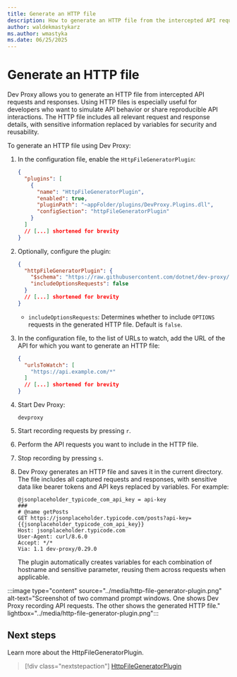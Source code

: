 ```yaml
---
title: Generate an HTTP file
description: How to generate an HTTP file from the intercepted API requests and responses
author: waldekmastykarz
ms.author: wmastyka
ms.date: 06/25/2025
---
```


# Generate an HTTP file

Dev Proxy allows you to generate an HTTP file from intercepted API requests and responses. Using HTTP files is especially useful for developers who want to simulate API behavior or share reproducible API interactions. The HTTP file includes all relevant request and response details, with sensitive information replaced by variables for security and reusability.

To generate an HTTP file using Dev Proxy:

1. In the configuration file, enable the `HttpFileGeneratorPlugin`:

   ```json
   {
     "plugins": [
       {
         "name": "HttpFileGeneratorPlugin",
         "enabled": true,
         "pluginPath": "~appFolder/plugins/DevProxy.Plugins.dll",
         "configSection": "httpFileGeneratorPlugin"
       }
     ]
     // [...] shortened for brevity
   }
   ```

1. Optionally, configure the plugin:

   ```json
   {
     "httpFileGeneratorPlugin": {
       "$schema": "https://raw.githubusercontent.com/dotnet/dev-proxy/main/schemas/v0.29.1/httpfilegeneratorplugin.schema.json",
       "includeOptionsRequests": false
     }
     // [...] shortened for brevity
   }
   ```

   - `includeOptionsRequests`: Determines whether to include `OPTIONS` requests in the generated HTTP file. Default is `false`.

1. In the configuration file, to the list of URLs to watch, add the URL of the API for which you want to generate an HTTP file:

   ```json
   {
     "urlsToWatch": [
       "https://api.example.com/*"
     ]
     // [...] shortened for brevity
   }
   ```

1. Start Dev Proxy:

   ```console
   devproxy
   ```

1. Start recording requests by pressing `r`.

1. Perform the API requests you want to include in the HTTP file.

1. Stop recording by pressing `s`.

1. Dev Proxy generates an HTTP file and saves it in the current directory. The file includes all captured requests and responses, with sensitive data like bearer tokens and API keys replaced by variables. For example:

   ```http
   @jsonplaceholder_typicode_com_api_key = api-key
   ###
   # @name getPosts
   GET https://jsonplaceholder.typicode.com/posts?api-key={{jsonplaceholder_typicode_com_api_key}}
   Host: jsonplaceholder.typicode.com
   User-Agent: curl/8.6.0
   Accept: */*
   Via: 1.1 dev-proxy/0.29.0
   ```

   The plugin automatically creates variables for each combination of hostname and sensitive parameter, reusing them across requests when applicable.

:::image type="content" source="../media/http-file-generator-plugin.png" alt-text="Screenshot of two command prompt windows. One shows Dev Proxy recording API requests. The other shows the generated HTTP file." lightbox="../media/http-file-generator-plugin.png":::

## Next steps

Learn more about the HttpFileGeneratorPlugin.

> [!div class="nextstepaction"]
> [HttpFileGeneratorPlugin](../technical-reference/httpfilegeneratorplugin.md)